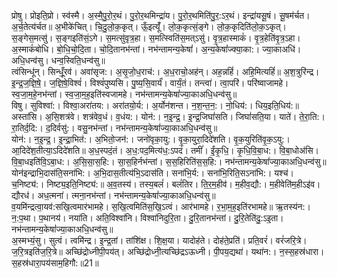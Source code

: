 

  
प्रोषु। प्रोइति॒प्रो। स्व॑स्मै। अ॒स्मै॒पु॒रो॒र॒थं। पु॒रो॒र॒थमिन्द्रा॑य। पु॒रो॒र॒थमिति॑पु॒र॒:ऽर॒थं। इन्द्रा॑यसू॒षं। सू॒षम॑र्चत। अ॒र्च॒तेत्य॑र्चत॥ अ॒भीके॑चित्। चि॒दु॒लो॒क॒कृत्। ऊँ॒इत्यूँ॑। लो॒क॒कृत्सं॒ङ्गे। लो॒क॒कृदिति॑लो॒क॒ऽकृत्। स॒ङ्गेस॒मत्सु॑। स॒ङ्गइति॑सं॒ऽगे। स॒मत्सु॑वृत्र॒हा। स॒मत्स्विति॑स॒मत्ऽसु॑। वृ॒त्र॒हास्माकं॑। वृ॒त्र॒हेति॑वृ॒त्र॒ऽहा। अ॒स्माकं॑बोधि। बो॒धि॒चो॒दि॒ता। चो॒दि॒तानभ॑न्तां। नभ॑न्तामन्य॒केषां॑। अ॒न्य॒केषां॑ज्क्या॒का:। ज्या॒काअधि॑। अधि॒धन्व॑सु। धन्व॒स्विति॒धन्व॑सु॥  
त्वंसिन्धू॑न्। सिन्धूँ॒रव॑। अवा॑सृज:। अ॒सृ॒जो॒ध॒राच॑:। अ॒ध॒राचो॒अह॑न्। अह॒न्नहिं॑। अहि॒मित्यहिं॑॥ अ॒श॒त्रुरि॑न्द्र। इ॒न्द्र॒ज॒ज्ञि॒षे॒। ज॒ज्ञि॒षे॒विश्वं॑। विश्वं॑पुष्यसि। पु॒ष्य॒सि॒वार्यं॑। वार्यं॒तं। तन्त्वा॑। त्वा॒परि॑। परि॑ष्वाजामहे। स्व॒जा॒म॒हे॒नभ॑न्तां। स्व॒जा॒म॒ह॒इति॑स्वजामहे। नभ॑न्तामन्य॒केषां॑ज्या॒काअधि॒धन्व॑सु॥  
विषु। सुविश्वा॑:। विश्वा॒अरा॑तय:। अरा॑तयो॒र्य:। अ॒र्योन॑शन्त। न॒श॒न्त॒न॒:। नो॒धिय॑:। धिय॒इति॒धिय॑:॥ अस्ता॑सि। अ॒सि॒शत्र॑वे। शत्र॑वेव॒धं। व॒धंय:। योन॑:। न॒इ॒न्द्र॒। इ॒न्द्र॒जिघां॑सति। जिघां॑सति॒या। याते॑। ते॒रा॒ति:। रा॒तिर्द॒दि:। द॒दिर्वसु॑:। वसु॒नभ॑न्तां। नभ॑न्तामन्य॒केषां॑ज्या॒काअधि॒धन्व॑सु॥  
योन॑:। न॒इ॒न्द्र॒। इ॒न्द्रा॒भित॑:। अ॒भितो॒जन॑:। जनो॑वृका॒यु:। वृ॒का॒युरा॒दिदे॑शति। वृ॒क॒युरिति॑वृ॒क॒ऽयु:। आ॒दिदे॑श॒तीत्या॒ऽदिदे॑शति॥ अ॒ध॒स्पदं॒तं। अ॒ध॒:पद॒मित्य॑ध॒:ऽपदं॑। तमीं॑। ईं॒कृ॒धि॒। कृ॒धि॒वि॒बा॒ध:। वि॒बा॒धोअ॑सि। वि॒बा॒धइति॑वि॒ऽबा॒ध:। अ॒सि॒सा॒स॒हि:। सा॒स॒हिर्नभ॑न्तां। स॒स॒हिरिति॑स॒स॒हि:। नभ॑न्तामन्य॒केषां॑ज्या॒काअधि॒धन्व॑सु॥  
योन॑इन्द्राभि॒दास॑ति॒सना॑भि:। अ॒भि॒दास॒तीत्य॑भि॒ऽदास॑ति। सना॑भि॒र्य:। सना॑भि॒रिति॒सऽना॑भि:। यश्च॑। च॒निष्ट्य॑:। निष्ट्य॒इति॒निष्ट्य॑:॥ अ॒व॒तस्य॑। तस्य॒बलं॑। बलं॑तिर। ति॒र॒म॒हीव॑। म॒हीव॒द्यौ:। म॒हीवेति॑म॒हीऽइ॑व। द्यौरध॑। अध॒त्मना॑। त्मना॒नभ॑न्तां। नभ॑न्तामन्य॒केषां॑ज्या॒काअधि॒धन्व॑सु॥  
व॒यमि॑न्द्रत्वा॒यव॑:सखि॒त्वमार॑भामहे। स॒खि॒त्वमिति॑स॒खि॒ऽत्वं। आर॑भामहे। र॒भा॒म॒ह॒इति॑रभामहे॥ ऋ॒तस्य॑न:। न॒:प॒था। प॒थानय॑। नया॑ति। अति॒विश्वा॑नि। विश्वा॑निदुरि॒ता। दु॒रि॒तानभ॑न्तां। दु॒रि॒तेति॑दु॒:ऽइ॒ता। नभ॑न्तामन्य॒केषां॑ज्या॒काअधि॒धन्व॑सु॥  
अ॒स्मभ्यं॒सु। सुत्वं। त्वमि॑न्द्र। इ॒न्द्र॒तां। तांशि॑क्ष। शि॒क्ष॒या। यादोह॑ते। दोह॑ते॒प्रति॑। प्रति॒वरं॑। वरं॑जरि॒त्रे। ज॒रि॒त्रइति॑ज॒रि॒त्रे॥ अच्छि॑द्रोध्नीपी॒पय॑त्। अच्छि॑द्रोध्नी॒त्यच्छि॑द्रऽऊध्नी। पी॒पय॒द्यथा॑। यथा॑न:। न॒स्स॒हस्र॑धारा। स॒हस्र॑धारा॒पय॑साम॒हिगौ:॥21॥  
